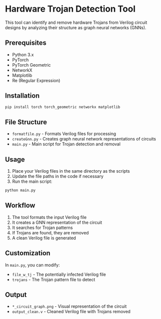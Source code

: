 # Hardware Trojan Detection Tool

This tool can identify and remove hardware Trojans from Verilog circuit designs by analyzing their structure as graph neural networks (GNNs).

## Prerequisites

- Python 3.x
- PyTorch
- PyTorch Geometric
- NetworkX
- Matplotlib
- Re (Regular Expression)

## Installation

```bash
pip install torch torch_geometric networkx matplotlib
```

## File Structure

- `formatfile.py` - Formats Verilog files for processing
- `createGnn.py` - Creates graph neural network representations of circuits
- `main.py` - Main script for Trojan detection and removal

## Usage

1. Place your Verilog files in the same directory as the scripts
2. Update the file paths in the code if necessary
3. Run the main script:

```bash
python main.py
```

## Workflow

1. The tool formats the input Verilog file
2. It creates a GNN representation of the circuit
3. It searches for Trojan patterns
4. If Trojans are found, they are removed
5. A clean Verilog file is generated

## Customization

In `main.py`, you can modify:
- `file_w_tj` - The potentially infected Verilog file
- `trojans` - The Trojan pattern file to detect

## Output

- `*_circuit_graph.png` - Visual representation of the circuit
- `output_clean.v` - Cleaned Verilog file with Trojans removed